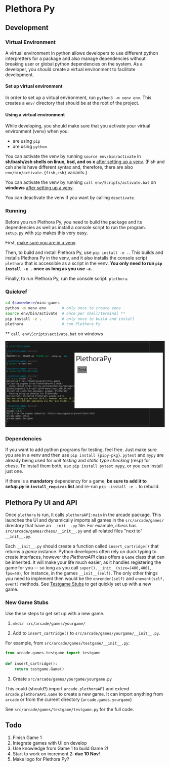 # Plethora Py


## Development


### Virtual Environment

A virtual environment in python allows developers to use different python
interpretters for a package and also manage dependencies without breaking user
or global python dependencies on the system. As a developer, you should create a
virtual environment to facilitate development.

#### Set up virtual environment

In order to set up a virtual environment, run `python3 -m venv env`. This
creates a `env/` directory that should be at the root of the project.

#### Using a virtual environment

While developing, you should make sure that you activate your virtual
environment (venv) when you:
- are using `pip`
- are using `python`

You can activate the venv by running `source env/bin/activate` in **sh/bash/zsh
shells on linux, bsd, and os x** [after setting up a
venv](#set-up-a-virtual-environment). (Fish and csh shells have different syntax
and, therefore, there are also `env/bin/activate.{fish,csh}` variants.)

You can activate the venv by running `call env/Scripts/activate.bat` on **windows** [after setting up a venv](#set-up-a-virtual-environment).

You can deactivate the venv if you want by calling `deactivate`.

### Running

Before you run Plethora Py, you need to build the package and its dependencies
as well as install a console script to run the program. `setup.py` with `pip`
makes this very easy.

First, [make sure you are in a venv](#using-a-virtual-environment).

Then, to build and install Plethora Py, use `pip install -e .`. This builds and installs Plethora Py in the venv, and it also installs the console script `plethora` that is accessible as a script in the venv. **You only need to run `pip install -e .` once as long as you use `-e`.**

Finally, to run Plethora Py, run the console script: `plethora`.


### Quickref

```sh
cd $somewhere/mini-games
python -m venv env       # only once to create venv
source env/bin/activate  # once per shell/terminal **
pip install -e .         # only once to build and install
plethora                 # run Plethora Py
```

\*\* `call env\Scripts\activate.bat` on windows

![quick reference terminal screenshot](.resources/quickref.png)


### Dependencies

If you want to add python programs for testing, feel free. Just make sure you
are in a venv and then use `pip install {pipy-pkg}`. `pytest` and `mypy` are
already being used for *unit testing* and *static type checking* (resp) for
*chess*. To install them both, use `pip install pytest mypy`, or you can install
just one.

If there is a **mandatory** dependency for a game, **be sure to add it to *setup.py* in `install_requires` list** and re-run `pip -install -e .` to rebuild.

## Plethora Py UI and API

Once `plethora` is run, it calls `plethoraAPI:main` in the arcade package. This
launches the UI and dynamically imports all games in the `src/arcade/games/`
directory that have an `__init__.py` file. For example, *chess* has
`src/arcade/games/chess/__init__.py` and all related files "next to"
`__init__.py`.

Each `__init__.py` should create a function called `insert_cartridge()` that
returns a *game* instance. Python developers often rely on duck typing to create
interfaces, however the *PlethoraAPI* class offers a `Game` class that can be
inherited. It will make your life much easier, as it handles registering the
game for you -- so long as you call `super().__init__(size=(400,400), fps=40)`,
for instance, in the games `__init__(self)`. The only other things you need to
implement then would be the `onrender(self)` and `onevent(self, event)` methods.
See [Testgame Stubs](#testgame-stubs) to get quickly set up with a new game.

### New Game Stubs

Use these steps to get set up with a new game.

1. `mkdir src/arcade/games/yourgame/`

2. Add to `insert_cartridge()` to `src/arcade/games/yourgame/__init__.py`.

For example, from `src/arcade/games/testgame/__init__.py`:

```python
from arcade.games.testgame import testgame

def insert_cartridge():
    return testgame.Game()
```

3. Create `src/arcade/games/yourgame/yourgame.py`

This could (should?) import `arcade.plethoraAPI` and extend
`arcade.plethoraAPI.Game` to create a new game. It can import anything from
`arcade` or from the current directory (`arcade.games.yourgame`)

See `src/arcade/games/testgame/testgame.py` for the full code.

## Todo

1. Finish Game 1
2. Integrate games with UI on develop
3. Use knowledge from Game 1 to build Game 2!
4. Start to work on increment 2: **due 10 Nov**!
5. Make logo for Plethora Py?
